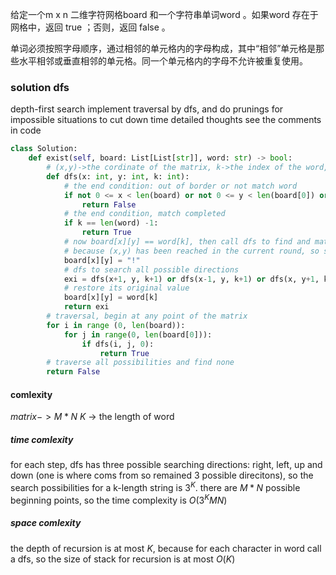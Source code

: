 给定一个m x n 二维字符网格board 和一个字符串单词word 。如果word 存在于网格中，返回 true ；否则，返回 false 。

单词必须按照字母顺序，通过相邻的单元格内的字母构成，其中“相邻”单元格是那些水平相邻或垂直相邻的单元格。同一个单元格内的字母不允许被重复使用。

### solution dfs
depth-first search
implement traversal by dfs, and do prunings for impossible situations to cut down time 
detailed thoughts see the comments in code
```python
class Solution:
    def exist(self, board: List[List[str]], word: str) -> bool:
        # (x,y)->the cordinate of the matrix, k->the index of the word, word[k]->the character in position k
        def dfs(x: int, y: int, k: int):
            # the end condition: out of border or not match word
            if not 0 <= x < len(board) or not 0 <= y < len(board[0]) or board[x][y] != word[k]:
                return False
            # the end condition, match completed
            if k == len(word) -1:
                return True
            # now board[x][y] == word[k], then call dfs to find and match word[k+1]
            # because (x,y) has been reached in the current round, so should flag it as a different value, indicating it has been used
            board[x][y] = "!"
            # dfs to search all possible directions
            exi = dfs(x+1, y, k+1) or dfs(x-1, y, k+1) or dfs(x, y+1, k+1) or dfs(x, y-1, k+1)
            # restore its original value
            board[x][y] = word[k]
            return exi
        # traversal, begin at any point of the matrix
        for i in range (0, len(board)):
            for j in range(0, len(board[0])):
                if dfs(i, j, 0):
                    return True
        # traverse all possibilities and find none
        return False
```
#### comlexity
$matrix -> M * N$
$K$ -> the length of word
##### time comlexity
for each step, dfs has three possible searching directions: right, left, up and down (one is where coms from so remained 3 possible direcitons), so the search possibilities for a k-length string is $3^K$. there are $M*N$ possible beginning points, so the time complexity is $O(3^KMN)$
##### space comlexity
the depth of recursion is at most $K$, because for each character in word call a dfs, so the size of stack for recursion is at most $O(K)$